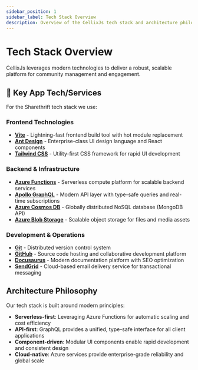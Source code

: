 ```yaml
---
sidebar_position: 1
sidebar_label: Tech Stack Overview
description: Overview of the CellixJs tech stack and architecture philosophy
---
```


# Tech Stack Overview

CellixJs leverages modern technologies to deliver a robust, scalable platform for community management and engagement.

## 🔑 Key App Tech/Services

For the Sharethrift tech stack we use:

### Frontend Technologies

- [**Vite**](https://vitejs.dev/) - Lightning-fast frontend build tool with hot module replacement
- [**Ant Design**](https://ant.design/) - Enterprise-class UI design language and React components
- [**Tailwind CSS**](https://tailwindcss.com/) - Utility-first CSS framework for rapid UI development

### Backend & Infrastructure

- [**Azure Functions**](https://azure.microsoft.com/en-us/services/functions/) - Serverless compute platform for scalable backend services
- [**Apollo GraphQL**](https://www.apollographql.com/) - Modern API layer with type-safe queries and real-time subscriptions
- [**Azure Cosmos DB**](https://azure.microsoft.com/en-us/services/cosmos-db/) - Globally distributed NoSQL database (MongoDB API)
- [**Azure Blob Storage**](https://azure.microsoft.com/en-us/services/storage/blobs/) - Scalable object storage for files and media assets

### Development & Operations

- [**Git**](https://git-scm.com/) - Distributed version control system
- [**GitHub**](https://github.com/) - Source code hosting and collaborative development platform
- [**Docusaurus**](https://docusaurus.io/) - Modern documentation platform with SEO optimization
- [**SendGrid**](https://sendgrid.com/) - Cloud-based email delivery service for transactional messaging

## Architecture Philosophy

Our tech stack is built around modern principles:

- **Serverless-first**: Leveraging Azure Functions for automatic scaling and cost efficiency
- **API-first**: GraphQL provides a unified, type-safe interface for all client applications
- **Component-driven**: Modular UI components enable rapid development and consistent design
- **Cloud-native**: Azure services provide enterprise-grade reliability and global scale
